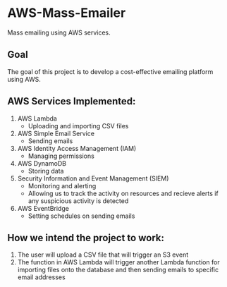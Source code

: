 # AWS-Mass-Emailer

Mass emailing using AWS services.

## Goal

The goal of this project is to develop a cost-effective emailing platform using AWS. 

## AWS Services Implemented:

1. AWS Lambda
      * Uploading and importing CSV files
2. AWS Simple Email Service
      * Sending emails
3. AWS Identity Access Management (IAM)
      * Managing permissions
4. AWS DynamoDB
      * Storing data
5. Security Information and Event Management (SIEM)
      * Monitoring and alerting
      * Allowing us to track the activity on resources and recieve alerts if any suspicious activity is detected
6. AWS EventBridge
      * Setting schedules on sending emails

## How we intend the project to work:

1. The user will upload a CSV file that will trigger an S3 event
2. The function in AWS Lambda will trigger another Lambda function for importing files onto the database and then sending emails to specific email addresses



